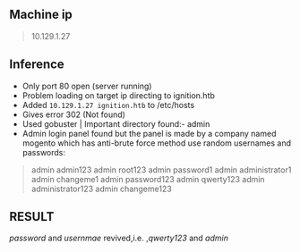 ## **Machine ip** 
> 10.129.1.27
## **Inference**
- Only port 80 open (server running)
- Problem loading on target ip directing to ignition.htb
- Added `10.129.1.27 ignition.htb` to /etc/hosts
- Gives error 302 (Not found)
- Used gobuster | Important directory found:- admin
- Admin login panel found but the panel is made by a company named mogento which has anti-brute 
 force method use random usernames and passwords:
 > admin admin123
 > admin root123
 > admin password1
 > admin administrator1
 > admin changeme1
> admin password123
> admin qwerty123
> admin administrator123
> admin changeme123
>
## **RESULT** 
*password* and *usernmae* revived,i.e. ,*qwerty123* and *admin*
